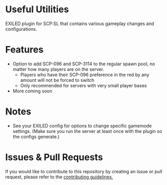 # Useful Utilities
 EXILED plugin for SCP:SL that contains various gameplay changes and configurations.

# Features
- Option to add SCP-096 and SCP-3114 to the regular spawn pool, no matter how many players are on the server.
  - Players who have their SCP-096 preference in the red by any amount will not be forced to switch
  - Only recommended for servers with very small player bases
- More coming soon

# Notes
- See your EXILED config for options to change specific gamemode settings. (Make sure you run the server at least once with the plugin so the configs generate.)

# Issues & Pull Requests
 If you would like to contribute to this repository by creating an issue or pull request, please refer to the [contributing guidelines.](https://lambdagaming.github.io/contributing.html)
